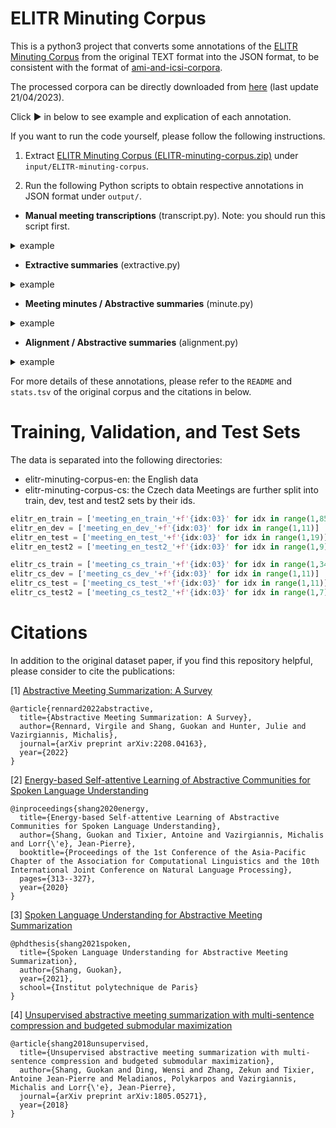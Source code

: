 # ELITR Minuting Corpus
This is a python3 project that converts some annotations of the [ELITR Minuting Corpus](http://hdl.handle.net/11234/1-4692) from the original TEXT format into the JSON format, to be consistent with the format of [ami-and-icsi-corpora](https://github.com/guokan-shang/ami-and-icsi-corpora).

The processed corpora can be directly downloaded from [here](https://drive.google.com/drive/folders/1YnhWBOTKeFicrAvZl_4z-VI4Dl3lECN_?usp=sharing) (last update 21/04/2023).

Click ▶ in below to see example and explication of each annotation.

If you want to run the code yourself, please follow the following instructions.

1. Extract [ELITR Minuting Corpus (ELITR-minuting-corpus.zip)](http://groups.inf.ed.ac.uk/ami/download/) under `input/ELITR-minuting-corpus`.

2. Run the following Python scripts to obtain respective annotations in JSON format under `output/`.

* **Manual meeting transcriptions** (transcript.py). Note: you should run this script first.
<details>
  <summary>example</summary>

```json
[
   ...,
   {
      "id":"meeting_en_dev_003.u.4",
      "speaker":"PERSON12",
      "text":"And maybe you, you could write some this, some of the sections, I think.",
      "problem":[
         "1",
         "None"
      ],
      "gender":"male",
      "annotator":"annot18"
   },
   ...
]
```
`id` denotes utterance id, e.g., "meeting_en_dev_003" refers to the meeting id, "u" to "utterance", "4" to the line number of the utterance in orginal transcript file.

`speaker` and `gender` denotes the deidentified speaker tags, and their gender, sometimes they both can be `UNKNOWN`.
The ID numbers are shuffled and unique for each meeting, i.e. PERSON1 denotes the same person across all the files of one meeting but a different person in the files of another meeting.

`annotator` denotes the annotator of the transcript.

`problem` denotes problematic or interesting properties of the utterance, e.g., ["1","None"] means there are two annotators, the first one thinks this utterance relates to organizational talk, and the second one find it contains no problematic or interesting properties. `problem` can be empty `[]`.

`text`, entities are enclosed in square brackets, of types: PERSON, ORGANIZATION, PROJECT, LOCATION, ANNOTATOR, URL, NUMBER, PASSWORD, PHONE, PATH, EMAIL, OTHER.

```
1 - Organizational
    Organizational talk not directly related to the subject of the meeting
    (e.g. discussing technical issues with the video call).
2 - Speech incomprehensible
    It is not clear what the speaker is saying.
3 - Other issue
4 - Small talk
    Small talk or conversation unrelated to the subject of the meeting
    (e.g. discussing the weather).
5 - Censored
    This part of the transcript had to be removed for privacy reasons.
```

```
The transcript data also contains the following tags:

<another_language>...</another_language> or <another_language/>
  speech in a different language than the rest of the transcript
<typing/>
  sounds of typing
<parallel_talk>...</parallel_talk> or <parallel_talk/>
  speakers talking over each other
<cough/>
  coughing
<other_yawn/>
  yawning
<censored/>
  section of the transcript has been censored for privacy
  or ethical reasons
<laugh/>
  laughter
<unintelligible/>
  speech is not comprehensible
<other_sigh/>
  sighing
<talking_to_self/>
  speaker talking to themselves
<other_noise/>
  another further unspecified noise
```
</details>


* **Extractive summaries** (extractive.py)
<details>
  <summary>example</summary>

```json
[
   {
      "id":"meeting_en_dev_003.u.11",
      "speaker":"PERSON12",
      "text":"So, so let's go on agenda.",
      "problem":[
         "None",
         "None"
      ],
      "gender":"male",
      "annotator":"annot18"
   },
   {
      "id":"meeting_en_dev_003.u.12",
      "speaker":"PERSON12",
      "text":"First we have accepted paper to [OTHER8], to [PROJECT2].",
      "problem":[
         "None",
         "None"
      ],
      "gender":"male",
      "annotator":"annot18"
   },
   ...
]
```
One meeting can have zero to multiple extractive summaries, the file(s) are named in two ways:
- [meeting_id]_ORIG.json, summary provided by meeting organizer.
- [meeting_id]_GENER_annot[YY].json, summary provided by the annotator YY.

</details>


* **Meeting minutes / Abstractive summaries** (minute.py)
<details>
  <summary>example</summary>

```json
[
   ...,
   {
      "id":"meeting_en_dev_004.GENER_annot18.13",
      "text":"- [PERSON5] explained [PERSON17] what he wanted to say in his comments"
   },
   {
      "id":"meeting_en_dev_004.GENER_annot18.14",
      "text":"- the next meeting is planned on 21th July"
   },
   ...
]
```
One meeting can have zero to multiple minutes, the file(s) are named in two ways:
- [meeting_id]_ORIG.json, the original agenda or minutes, written by meeting organizer.
- [meeting_id]_GENER_annot[YY].json, the minutes files, i.e. summaries written by the annotator YY.

The format of minute is somewhat free form but is always in the form of bullet points rather than a coherent text summary.

</details>


* **Alignment / Abstractive summaries** (alignment.py)
<details>
  <summary>example</summary>

```json
[
   {
      "abstractive":{
         "id":"meeting_en_dev_004.GENER_annot02.9",
         "text":"- inform that his part of book is ready to comments, except introduction and morfology."
      },
      "extractive":[
         {
            "id":"meeting_en_dev_004.u.94",
            "speaker":"PERSON6",
            "text":"OK, um, so I'm still missing the introduction so it's stil this, um, this, this bullets which I plan to rewrite into the text like one to put this text away.",
            "problem":[
               "None",
               "None"
            ],
            "gender":"male",
            "annotator":"annot18"
         },
         {
            "id":"meeting_en_dev_004.u.95",
            "speaker":"PERSON6",
            "text":"And I still didn't touch morfology so I still need to rewrite it into sentences.",
            "problem":[
               "None",
               "None"
            ],
            "gender":"male",
            "annotator":"annot18"
         },
         ...
         ]
   },
   ...
]
```
One meeting can have zero to multiple minutes, the file(s) are named in two ways:
- [meeting_id]_ORIG.json, the alignments between `minute/[meeting_id]_ORIG.json` and `transcript/[meeting_id].json`
- [meeting_id]_GENER_annot[YY].json, the alignments between `minute/[meeting_id]_GENER_annot[YY].json` and `transcript/[meeting_id].json`

</details>

For more details of these annotations, please refer to the `README` and `stats.tsv` of the original corpus and the citations in below.

# Training, Validation, and Test Sets
The data is separated into the following directories:
- elitr-minuting-corpus-en: the English data
- elitr-minuting-corpus-cs: the Czech data
Meetings are further split into train, dev, test and test2 sets by their ids.

```python
elitr_en_train = ['meeting_en_train_'+f'{idx:03}' for idx in range(1,85)]
elitr_en_dev = ['meeting_en_dev_'+f'{idx:03}' for idx in range(1,11)]
elitr_en_test = ['meeting_en_test_'+f'{idx:03}' for idx in range(1,19)]
elitr_en_test2 = ['meeting_en_test2_'+f'{idx:03}' for idx in range(1,9)]

elitr_cs_train = ['meeting_cs_train_'+f'{idx:03}' for idx in range(1,34)]
elitr_cs_dev = ['meeting_cs_dev_'+f'{idx:03}' for idx in range(1,11)]
elitr_cs_test = ['meeting_cs_test_'+f'{idx:03}' for idx in range(1,11)]
elitr_cs_test2 = ['meeting_cs_test2_'+f'{idx:03}' for idx in range(1,7)]
```


# Citations
In addition to the original dataset paper, if you find this repository helpful, please consider to cite the publications:

[1] [Abstractive Meeting Summarization: A Survey](https://arxiv.org/abs/2208.04163)
```
@article{rennard2022abstractive,
  title={Abstractive Meeting Summarization: A Survey},
  author={Rennard, Virgile and Shang, Guokan and Hunter, Julie and Vazirgiannis, Michalis},
  journal={arXiv preprint arXiv:2208.04163},
  year={2022}
}
```
[2] [Energy-based Self-attentive Learning of Abstractive Communities for Spoken Language Understanding](https://aclanthology.org/2020.aacl-main.34/)
```
@inproceedings{shang2020energy,
  title={Energy-based Self-attentive Learning of Abstractive Communities for Spoken Language Understanding},
  author={Shang, Guokan and Tixier, Antoine and Vazirgiannis, Michalis and Lorr{\'e}, Jean-Pierre},
  booktitle={Proceedings of the 1st Conference of the Asia-Pacific Chapter of the Association for Computational Linguistics and the 10th International Joint Conference on Natural Language Processing},
  pages={313--327},
  year={2020}
}
```
[3] [Spoken Language Understanding for Abstractive Meeting Summarization](https://tel.archives-ouvertes.fr/tel-03169877/document)
```
@phdthesis{shang2021spoken,
  title={Spoken Language Understanding for Abstractive Meeting Summarization},
  author={Shang, Guokan},
  year={2021},
  school={Institut polytechnique de Paris}
}
```
[4] [Unsupervised abstractive meeting summarization with multi-sentence compression and budgeted submodular maximization](https://aclanthology.org/P18-1062/)
```
@article{shang2018unsupervised,
  title={Unsupervised abstractive meeting summarization with multi-sentence compression and budgeted submodular maximization},
  author={Shang, Guokan and Ding, Wensi and Zhang, Zekun and Tixier, Antoine Jean-Pierre and Meladianos, Polykarpos and Vazirgiannis, Michalis and Lorr{\'e}, Jean-Pierre},
  journal={arXiv preprint arXiv:1805.05271},
  year={2018}
}
```